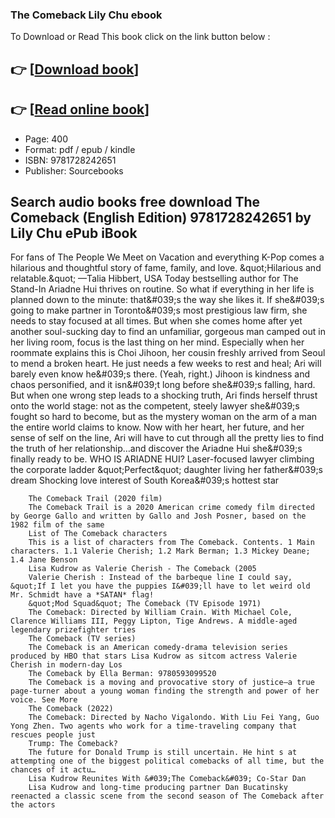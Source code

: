 ### The Comeback Lily Chu ebook

To Download or Read This book click on the link button below :

## 👉  [**[Download book](http://ebooksharez.info/download.php?group=book&from=github.com&id=670731&lnk=1063 "Download book")**]

## 👉  [**[Read online book](http://ebooksharez.info/download.php?group=book&from=github.com&id=670731&lnk=1063 "Read online book")**]


* Page: 400
* Format: pdf / epub / kindle
* ISBN: 9781728242651
* Publisher: Sourcebooks



## Search audio books free download The Comeback (English Edition) 9781728242651 by Lily Chu ePub iBook



For fans of The People We Meet on Vacation and everything K-Pop comes a hilarious and thoughtful story of fame, family, and love. &amp;quot;Hilarious and relatable.&amp;quot; —Talia Hibbert, USA Today bestselling author for The Stand-In Ariadne Hui thrives on routine. So what if everything in her life is planned down to the minute: that&amp;#039;s the way she likes it. If she&amp;#039;s going to make partner in Toronto&amp;#039;s most prestigious law firm, she needs to stay focused at all times. But when she comes home after yet another soul-sucking day to find an unfamiliar, gorgeous man camped out in her living room, focus is the last thing on her mind. Especially when her roommate explains this is Choi Jihoon, her cousin freshly arrived from Seoul to mend a broken heart. He just needs a few weeks to rest and heal; Ari will barely even know he&amp;#039;s there. (Yeah, right.) Jihoon is kindness and chaos personified, and it isn&amp;#039;t long before she&amp;#039;s falling, hard. But when one wrong step leads to a shocking truth, Ari finds herself thrust onto the world stage: not as the competent, steely lawyer she&amp;#039;s fought so hard to become, but as the mystery woman on the arm of a man the entire world claims to know. Now with her heart, her future, and her sense of self on the line, Ari will have to cut through all the pretty lies to find the truth of her relationship…and discover the Ariadne Hui she&amp;#039;s finally ready to be. WHO IS ARIADNE HUI? Laser-focused lawyer climbing the corporate ladder &amp;quot;Perfect&amp;quot; daughter living her father&amp;#039;s dream Shocking love interest of South Korea&amp;#039;s hottest star


        The Comeback Trail (2020 film)
        The Comeback Trail is a 2020 American crime comedy film directed by George Gallo and written by Gallo and Josh Posner, based on the 1982 film of the same 
        List of The Comeback characters
        This is a list of characters from The Comeback. Contents. 1 Main characters. 1.1 Valerie Cherish; 1.2 Mark Berman; 1.3 Mickey Deane; 1.4 Jane Benson 
        Lisa Kudrow as Valerie Cherish - The Comeback (2005
        Valerie Cherish : Instead of the barbeque line I could say, &quot;If I let you have the puppies I&#039;ll have to let weird old Mr. Schmidt have a *SATAN* flag!
        &quot;Mod Squad&quot; The Comeback (TV Episode 1971)
        The Comeback: Directed by William Crain. With Michael Cole, Clarence Williams III, Peggy Lipton, Tige Andrews. A middle-aged legendary prizefighter tries 
        The Comeback (TV series)
        The Comeback is an American comedy-drama television series produced by HBO that stars Lisa Kudrow as sitcom actress Valerie Cherish in modern-day Los 
        The Comeback by Ella Berman: 9780593099520
        The Comeback is a moving and provocative story of justice—a true page-turner about a young woman finding the strength and power of her voice. See More 
        The Comeback (2022)
        The Comeback: Directed by Nacho Vigalondo. With Liu Fei Yang, Guo Yong Zhen. Two agents who work for a time-traveling company that rescues people just 
        Trump: The Comeback?
        The future for Donald Trump is still uncertain. He hint s at attempting one of the biggest political comebacks of all time, but the chances of it actu…
        Lisa Kudrow Reunites With &#039;The Comeback&#039; Co-Star Dan
        Lisa Kudrow and long-time producing partner Dan Bucatinsky reenacted a classic scene from the second season of The Comeback after the actors 
    




